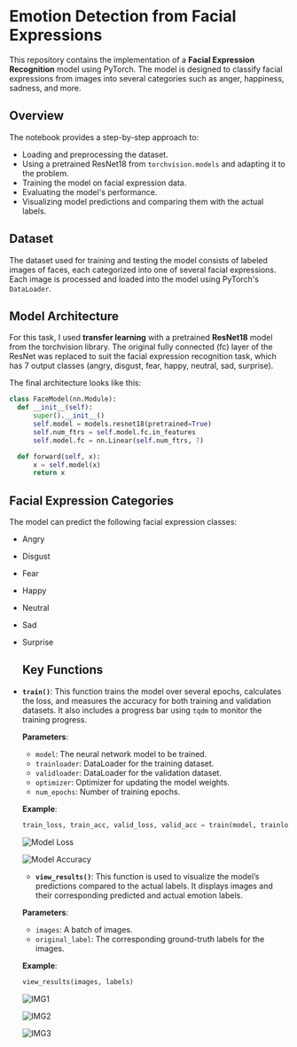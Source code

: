 # Emotion Detection from Facial Expressions

This repository contains the implementation of a **Facial Expression Recognition** model using PyTorch. The model is designed to classify facial expressions from images into several categories such as anger, happiness, sadness, and more.

## Overview

The notebook provides a step-by-step approach to:
- Loading and preprocessing the dataset.
- Using a pretrained ResNet18 from `torchvision.models` and adapting it to the problem.
- Training the model on facial expression data.
- Evaluating the model's performance.
- Visualizing model predictions and comparing them with the actual labels.

## Dataset

The dataset used for training and testing the model consists of labeled images of faces, each categorized into one of several facial expressions. Each image is processed and loaded into the model using PyTorch's `DataLoader`.

## Model Architecture

For this task, I used **transfer learning** with a pretrained **ResNet18** model from the torchvision library. The original fully connected (fc) layer of the ResNet was replaced to suit the facial expression recognition task, which has 7 output classes (angry, disgust, fear, happy, neutral, sad, surprise).

The final architecture looks like this:

```python
class FaceModel(nn.Module):
  def __init__(self):
      super().__init__()
      self.model = models.resnet18(pretrained=True)
      self.num_ftrs = self.model.fc.in_features
      self.model.fc = nn.Linear(self.num_ftrs, 7)

  def forward(self, x):
      x = self.model(x)
      return x
```

## Facial Expression Categories
The model can predict the following facial expression classes:
- Angry
- Disgust
- Fear
- Happy
- Neutral
- Sad
- Surprise

  ## Key Functions

- **`train()`**: 
  This function trains the model over several epochs, calculates the loss, and measures the accuracy for both training and validation datasets. It also includes a progress bar using `tqdm` to monitor the training progress.

  **Parameters**:
  - `model`: The neural network model to be trained.
  - `trainloader`: DataLoader for the training dataset.
  - `validloader`: DataLoader for the validation dataset.
  - `optimizer`: Optimizer for updating the model weights.
  - `num_epochs`: Number of training epochs.

  **Example**:
  ```python
  train_loss, train_acc, valid_loss, valid_acc = train(model, trainloader, validloader, optimizer, num_epochs=20)'
  ```
  ![Model Loss](https://github.com/IgorRahzel/FacialRecognition/blob/1462993cfd467be4c7a3cc729edbb99aed607431/imgs/Screenshot%20from%202024-09-23%2012-28-29.png)

  ![Model Accuracy](https://github.com/IgorRahzel/FacialRecognition/blob/1462993cfd467be4c7a3cc729edbb99aed607431/imgs/Screenshot%20from%202024-09-23%2012-28-42.png)

  - **`view_results()`**: 
  This function is used to visualize the model’s predictions compared to the actual labels. It displays images and their corresponding predicted and actual emotion labels.

  **Parameters**:
  - `images`: A batch of images.
  - `original_label`: The corresponding ground-truth labels for the images.

  **Example**:
  ```python
  view_results(images, labels)
  ```

  ![IMG1](https://github.com/IgorRahzel/FacialRecognition/blob/1462993cfd467be4c7a3cc729edbb99aed607431/imgs/Screenshot%20from%202024-09-23%2012-30-18.png)

  ![IMG2](https://github.com/IgorRahzel/FacialRecognition/blob/1462993cfd467be4c7a3cc729edbb99aed607431/imgs/Screenshot%20from%202024-09-23%2012-30-29.png)

  ![IMG3](https://github.com/IgorRahzel/FacialRecognition/blob/1462993cfd467be4c7a3cc729edbb99aed607431/imgs/Screenshot%20from%202024-09-23%2012-31-09.png)
  
